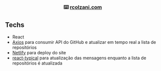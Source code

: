 <h3 align="center">
     ⌨️ <a href="https://www.rcolzani.com" alt="Smart School WebAPI"> rcolzani.com </a>
</h3>

## Techs
- React
- <a href="https://github.com/axios/axios">Axios</a> para consumir API do GitHub e atualizar em tempo real a lista de repositórios
- <a href="https://www.netlify.com/">Netlify</a> para deploy do site
- <a href="https://github.com/catalinmiron/react-typical">react-typical</a> para atualização das mensagens enquanto a lista de repositórios é atualizada
